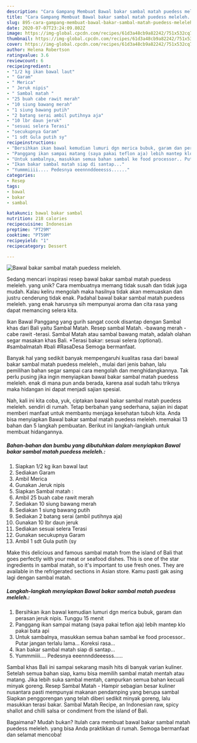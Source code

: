 ```yaml
---
description: "Cara Gampang Membuat Bawal bakar sambal matah puedess meleleh. Anti Gagal"
title: "Cara Gampang Membuat Bawal bakar sambal matah puedess meleleh. Anti Gagal"
slug: 895-cara-gampang-membuat-bawal-bakar-sambal-matah-puedess-meleleh-anti-gagal
date: 2020-07-07T23:24:09.802Z
image: https://img-global.cpcdn.com/recipes/61d3a48cb9a82242/751x532cq70/bawal-bakar-sambal-matah-puedess-meleleh-foto-resep-utama.jpg
thumbnail: https://img-global.cpcdn.com/recipes/61d3a48cb9a82242/751x532cq70/bawal-bakar-sambal-matah-puedess-meleleh-foto-resep-utama.jpg
cover: https://img-global.cpcdn.com/recipes/61d3a48cb9a82242/751x532cq70/bawal-bakar-sambal-matah-puedess-meleleh-foto-resep-utama.jpg
author: Helena Robertson
ratingvalue: 3.6
reviewcount: 6
recipeingredient:
- "1/2 kg ikan bawal laut"
- " Garam"
- " Merica"
- " Jeruk nipis"
- " Sambal matah "
- "25 buah cabe rawit merah"
- "10 siung bawang merah"
- "1 siung bawang putih"
- "2 batang serai ambil putihnya aja"
- "10 lbr daun jeruk"
- "sesuai selera Terasi"
- "secukupnya Garam"
- "1 sdt Gula putih sy"
recipeinstructions:
- "Bersihkan ikan bawal kemudian lumuri dgn merica bubuk, garam dan perasan jeruk nipis. Tunggu 15 menit"
- "Panggang ikan sampai matang (saya pakai teflon aja) lebih mantep klo pakai bata api"
- "Untuk sambalnya, masukkan semua bahan sambal ke food processor.. Putar jangan terlalu lama... Koreksi rasa..."
- "Ikan bakar sambal matah siap di santap..."
- "Yummmiiii.... Pedesnya eeennnddeeesss......"
categories:
- Resep
tags:
- bawal
- bakar
- sambal

katakunci: bawal bakar sambal 
nutrition: 218 calories
recipecuisine: Indonesian
preptime: "PT29M"
cooktime: "PT59M"
recipeyield: "1"
recipecategory: Dessert

---
```



![Bawal bakar sambal matah puedess meleleh.](https://img-global.cpcdn.com/recipes/61d3a48cb9a82242/751x532cq70/bawal-bakar-sambal-matah-puedess-meleleh-foto-resep-utama.jpg)

Sedang mencari inspirasi resep bawal bakar sambal matah puedess meleleh. yang unik? Cara membuatnya memang tidak susah dan tidak juga mudah. Kalau keliru mengolah maka hasilnya tidak akan memuaskan dan justru cenderung tidak enak. Padahal bawal bakar sambal matah puedess meleleh. yang enak harusnya sih mempunyai aroma dan cita rasa yang dapat memancing selera kita.

Ikan Bawal Panggang yang gurih sangat cocok disantap dengan Sambal khas dari Bali yaitu Sambal Matah. Resep sambal Matah. -bawang merah -cabe rawit -terasi. Sambal Matah atau sambal bawang matah, adalah olahan segar masakan khas Bali. *Terasi bakar: sesuai selera (optional). #sambalmatah #bali #RasaDesa Semoga bermanfaat.

Banyak hal yang sedikit banyak mempengaruhi kualitas rasa dari bawal bakar sambal matah puedess meleleh., mulai dari jenis bahan, lalu pemilihan bahan segar sampai cara mengolah dan menghidangkannya. Tak perlu pusing jika ingin menyiapkan bawal bakar sambal matah puedess meleleh. enak di mana pun anda berada, karena asal sudah tahu triknya maka hidangan ini dapat menjadi sajian spesial.


Nah, kali ini kita coba, yuk, ciptakan bawal bakar sambal matah puedess meleleh. sendiri di rumah. Tetap berbahan yang sederhana, sajian ini dapat memberi manfaat untuk membantu menjaga kesehatan tubuh kita. Anda bisa menyiapkan Bawal bakar sambal matah puedess meleleh. memakai 13 bahan dan 5 langkah pembuatan. Berikut ini langkah-langkah untuk membuat hidangannya.

<!--inarticleads1-->

##### Bahan-bahan dan bumbu yang dibutuhkan dalam menyiapkan Bawal bakar sambal matah puedess meleleh.:

1. Siapkan 1/2 kg ikan bawal laut
1. Sediakan  Garam
1. Ambil  Merica
1. Gunakan  Jeruk nipis
1. Siapkan  Sambal matah :
1. Ambil 25 buah cabe rawit merah
1. Sediakan 10 siung bawang merah
1. Sediakan 1 siung bawang putih
1. Sediakan 2 batang serai (ambil putihnya aja)
1. Gunakan 10 lbr daun jeruk
1. Sediakan sesuai selera Terasi
1. Gunakan secukupnya Garam
1. Ambil 1 sdt Gula putih (sy


Make this delicious and famous sambal matah from the island of Bali that goes perfectly with your meat or seafood dishes. This is one of the star ingredients in sambal matah, so it&#39;s important to use fresh ones. They are available in the refrigerated sections in Asian store. Kamu pasti gak asing lagi dengan sambal matah. 

<!--inarticleads2-->

##### Langkah-langkah menyiapkan Bawal bakar sambal matah puedess meleleh.:

1. Bersihkan ikan bawal kemudian lumuri dgn merica bubuk, garam dan perasan jeruk nipis. Tunggu 15 menit
1. Panggang ikan sampai matang (saya pakai teflon aja) lebih mantep klo pakai bata api
1. Untuk sambalnya, masukkan semua bahan sambal ke food processor.. Putar jangan terlalu lama... Koreksi rasa...
1. Ikan bakar sambal matah siap di santap...
1. Yummmiiii.... Pedesnya eeennnddeeesss......


Sambal khas Bali ini sampai sekarang masih hits di banyak varian kuliner. Setelah semua bahan siap, kamu bisa memilih sambal matah mentah atau matang. Jika lebih suka sambal mentah, campurkan semua bahan kecuali minyak goreng. Resep Sambal Matah - Hampir sebagian besar kuliner nusantara pasti mempunyai makanan pendamping yang berupa sambal Siapkan penggorengan yang telah diberi sedikit minyak goreng, lalu masukkan terasi bakar. Sambal Matah Recipe, an Indonesian raw, spicy shallot and chilli salsa or condiment from the island of Bali. 

Bagaimana? Mudah bukan? Itulah cara membuat bawal bakar sambal matah puedess meleleh. yang bisa Anda praktikkan di rumah. Semoga bermanfaat dan selamat mencoba!

